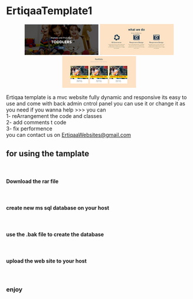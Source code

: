 # ErtiqaaTemplate1
 <p align="center">
  <img src="tamplate_1/bootstrab1/Images/main/header.jpg" width="200px" alt="tamplate 1" />
  <img src="tamplate_1/bootstrab1/Images/main/Services.jpg" width="200px" alt="tamplate 1" />
  <img src="tamplate_1/bootstrab1/Images/main/portfolio.jpg" width="200px" alt="tamplate 1" />
</p>




Ertiqaa template is a mvc website fully dynamic and responsive 
its easy to use and come with back admin cntrol panel
you can use it or change it as you need
if you wanna help >>> you can </br>
1- reArrangement the code and classes</br>
2- add comments t code</br>
3- fix performence</br>
you can contact us on ErtiqaaWebsites@gmail.com</br>
<h2>for using the tamplate</h2></br>
  <h4>  Download the rar file</h4></br>
   <h4> create new ms sql database on your host</h4></br>
  <h4>  use the .bak file  to create the database</h4></br>
  <h4>  upload the web site to your host</h4></br>
   <h3> enjoy</h3>
 
